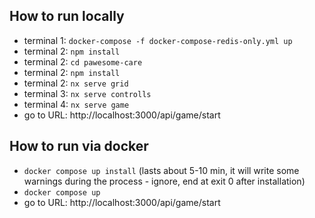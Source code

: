## How to run locally
- terminal 1: `docker-compose -f docker-compose-redis-only.yml up`
- terminal 2: `npm install`
- terminal 2: `cd pawesome-care`
- terminal 2: `npm install`
- terminal 2: `nx serve grid`
- terminal 3: `nx serve controlls`
- terminal 4: `nx serve game`
- go to URL: http://localhost:3000/api/game/start


## How to run via docker
- `docker compose up install`
(lasts about 5-10 min, it will write some warnings during the process - ignore, end at exit 0 after installation)
- `docker compose up`
- go to URL: http://localhost:3000/api/game/start
